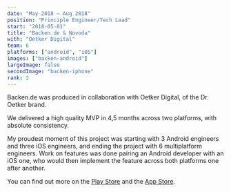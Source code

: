 ```yaml
---
date: "May 2018 – Aug 2018"
position: "Principle Engineer/Tech Lead"
start: "2018-05-01"
title: "Backen.de & Novoda"
with: "Oetker Digital"
team: 6
platforms: ["android", "iOS"]
images: ["backen-android"]
largeImage: false
secondImage: "backen-iphone"
rank: 2
---
```

Backen.de was produced in collaboration with Oetker Digital, of the Dr. Oetker brand.

We delivered a high quality MVP in 4,5 months across two platforms, with absolute consistency. 

My proudest moment of this project was starting with 3 Android engineers and three iOS engineers, and ending the project with 6 multiplatform engineers. Work on features was done pairing an Android developer with an iOS one, who would then implement the feature across both platforms one after another.

You can find out more on the [Play Store](https://play.google.com/store/apps/details?id=com.oetkerdigital.backen&hl=en&gl=US) and the [App Store](https://apps.apple.com/de/app/backen-de/id1441944766).